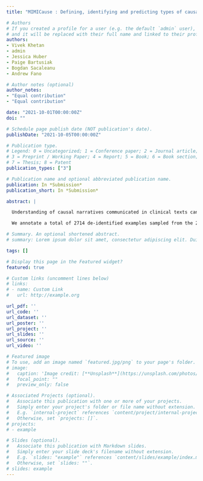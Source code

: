```yaml
---
title: "MIMICause : Defining, identifying and predicting types of causal relationships from clinical notes"

# Authors
# If you created a profile for a user (e.g. the default `admin` user), write the username (folder name) here 
# and it will be replaced with their full name and linked to their profile.
authors:
- Vivek Khetan
- admin
- Jessica Huber
- Paige Bartusiak
- Bogdan Sacaleanu
- Andrew Fano

# Author notes (optional)
author_notes:
- "Equal contribution"
- "Equal contribution"

date: "2021-10-01T00:00:00Z"
doi: ""

# Schedule page publish date (NOT publication's date).
publishDate: "2021-10-05T00:00:00Z"

# Publication type.
# Legend: 0 = Uncategorized; 1 = Conference paper; 2 = Journal article;
# 3 = Preprint / Working Paper; 4 = Report; 5 = Book; 6 = Book section;
# 7 = Thesis; 8 = Patent
publication_types: ["3"]

# Publication name and optional abbreviated publication name.
publication: In *Submission*
publication_short: In *Submission*

abstract: |

  Understanding of causal narratives communicated in clinical texts can play major role towards personalised healthcare. In this work, MIMICause, we propose  annotation guidelines, develop an annotated corpus and provide baseline scores to identify types and direction of causal relations between a pair of biomedical concepts in clinical texts; communicated implicitly or explicitly, identified either in a single sentence or across multiple sentences. 

  We annotate a total of 2714 de-identified examples sampled from the 2018 n2c2 shared task dataset and train 4 different language model based architectures. Annotation based on our guidelines achieved a high inter-annotator agreement i.e. Fleiss' kappa ($\kappa$) score of 0.717 and our model for identification of causal relation achieved a macro F1 score of 0.56 on test data. The high inter-annotator agreement for clinical text shows quality of our annotation guideline while the provided baseline F1 score sets the direction for future research towards understanding of narratives in clinical texts.

# Summary. An optional shortened abstract.
# summary: Lorem ipsum dolor sit amet, consectetur adipiscing elit. Duis posuere tellus ac convallis placerat. Proin tincidunt magna sed ex sollicitudin condimentum.

tags: []

# Display this page in the Featured widget?
featured: true

# Custom links (uncomment lines below)
# links:
# - name: Custom Link
#   url: http://example.org

url_pdf: ''
url_code: ''
url_dataset: ''
url_poster: ''
url_project: ''
url_slides: ''
url_source: ''
url_video: ''

# Featured image
# To use, add an image named `featured.jpg/png` to your page's folder. 
# image:
#   caption: 'Image credit: [**Unsplash**](https://unsplash.com/photos/pLCdAaMFLTE)'
#   focal_point: ""
#   preview_only: false

# Associated Projects (optional).
#   Associate this publication with one or more of your projects.
#   Simply enter your project's folder or file name without extension.
#   E.g. `internal-project` references `content/project/internal-project/index.md`.
#   Otherwise, set `projects: []`.
# projects:
# - example

# Slides (optional).
#   Associate this publication with Markdown slides.
#   Simply enter your slide deck's filename without extension.
#   E.g. `slides: "example"` references `content/slides/example/index.md`.
#   Otherwise, set `slides: ""`.
# slides: example
---
```


<!-- {{% callout note %}}
Click the *Cite* button above to demo the feature to enable visitors to import publication metadata into their reference management software.
{{% /callout %}}

{{% callout note %}}
Create your slides in Markdown - click the *Slides* button to check out the example.
{{% /callout %}}

Supplementary notes can be added here, including [code, math, and images](https://wowchemy.com/docs/writing-markdown-latex/). -->
